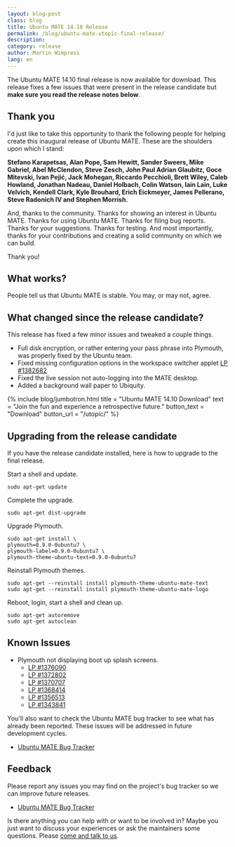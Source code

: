 ```yaml
---
layout: blog-post
class: blog
title: Ubuntu MATE 14.10 Release
permalink: /blog/ubuntu-mate-utopic-final-release/
description:
category: release
author: Martin Wimpress
lang: en
---
```


The Ubuntu MATE 14.10 final release is now available for download.
This release fixes a few issues that were present in the release
candidate but **make sure you read the release notes below**.

## Thank you

I'd just like to take this opportunity to thank the following people
for helping create this inaugural release of Ubuntu MATE. These are the
shoulders upon which I stand:

**Stefano Karapetsas, Alan Pope, Sam Hewitt, Sander Sweers, Mike Gabriel,
Abel McClendon, Steve Zesch, John Paul Adrian Glaubitz, Goce Mitevski,
Ivan Pejić, Jack Mohegan, Riccardo Pecchioli, Brett Wiley, Caleb Howland,
Jonathan Nadeau, Daniel Holbach, Colin Watson, Iain Lain, Luke Velvich,
Kendell Clark, Kyle Brouhard, Erich Eickmeyer, James Pellerano,
Steve Radonich IV and Stephen Morrish.**

And, thanks to the community. Thanks for showing an interest in Ubuntu
MATE. Thanks for using Ubuntu MATE. Thanks for filing bug reports. Thanks
for your suggestions. Thanks for testing. And most importantly, thanks
for your contributions and creating a solid community on which we
can build.

Thank you!

## What works?

People tell us that Ubuntu MATE is stable. You may, or may not, agree.

## What changed since the release candidate?

This release has fixed a few minor issues and tweaked a couple
things.

  * Full disk encryption, or rather entering your pass phrase into Plymouth,
  was properly fixed by the Ubuntu team.
  * Fixed missing configuration options in the workspace switcher applet [LP #1382682](https://bugs.launchpad.net/ubuntu-mate/+bug/1382682)
  * Fixed the live session not auto-logging into the MATE desktop.
  * Added a background wall paper to Ubiquity.

{% include blog/jumbotron.html
    title = "Ubuntu MATE 14.10 Download"
    text = "Join the fun and experience a retrospective future."
    button_text = "Download"
    button_url = "/utopic/"
%}

## Upgrading from the release candidate

If you have the release candidate installed, here is how to upgrade
to the final release.

Start a shell and update.

    sudo apt-get update

Complete the upgrade.

    sudo apt-get dist-upgrade

Upgrade Plymouth.

    sudo apt-get install \
    plymouth=0.9.0-0ubuntu7 \
    plymouth-label=0.9.0-0ubuntu7 \
    plymouth-theme-ubuntu-text=0.9.0-0ubuntu7

Reinstall Plymouth themes.

    sudo apt-get --reinstall install plymouth-theme-ubuntu-mate-text
    sudo apt-get --reinstall install plymouth-theme-ubuntu-mate-logo

Reboot, login, start a shell and clean up.

    sudo apt-get autoremove
    sudo apt-get autoclean

## Known Issues

  * Plymouth not displaying boot up splash screens.
    * [LP #1376090](https://bugs.launchpad.net/ubuntu/+source/plymouth/+bug/1376090)
    * [LP #1372802](https://bugs.launchpad.net/ubuntu/+source/plymouth/+bug/1372802)
    * [LP #1370707](https://bugs.launchpad.net/ubuntu/+source/plymouth/+bug/1370707)
    * [LP #1368414](https://bugs.launchpad.net/ubuntu/+source/plymouth/+bug/1368414)
    * [LP #1356513](https://bugs.launchpad.net/ubuntu/+source/plymouth/+bug/1356513)
    * [LP #1343841](https://bugs.launchpad.net/ubuntu/+source/plymouth/+bug/1343841)

You'll also want to check the Ubuntu MATE bug tracker to see what
has already been reported. These issues will be addressed in future
development cycles.

  * [Ubuntu MATE Bug Tracker](https://bugs.launchpad.net/ubuntu-mate)

## Feedback

Please report any issues you may find on the project's bug tracker
so we can improve future releases.

  * [Ubuntu MATE Bug Tracker](https://bugs.launchpad.net/ubuntu-mate)

Is there anything you can help with or want to be involved in? Maybe
you just want to discuss your experiences or ask the maintainers some
questions. Please [come and talk to us](/community/).
